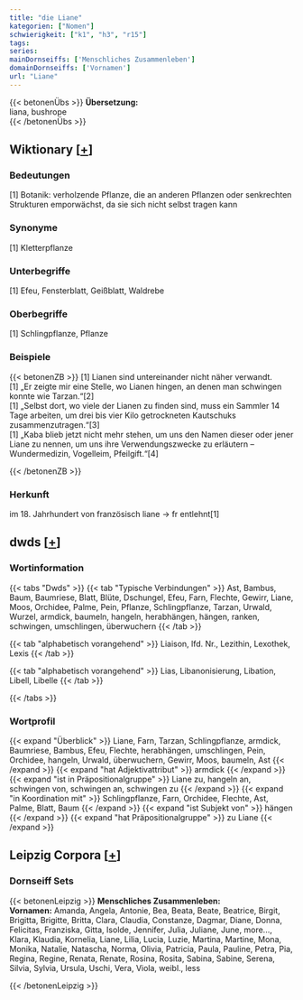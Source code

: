 ```yaml
---
title: "die Liane"
kategorien: ["Nomen"]
schwierigkeit: ["k1", "h3", "r15"]
tags:
series:
mainDornseiffs: ['Menschliches Zusammenleben']
domainDornseiffs: ['Vornamen']
url: "Liane"
---
```


{{< betonenÜbs >}}
**Übersetzung:**  
liana, bushrope  
{{< /betonenÜbs >}}

## Wiktionary [[+](https://de.wiktionary.org/wiki/Liane)]

### Bedeutungen
[1] Botanik: verholzende Pflanze, die an anderen Pflanzen oder senkrechten Strukturen emporwächst, da sie sich nicht selbst tragen kann  

### Synonyme
[1] Kletterpflanze  

### Unterbegriffe
[1] Efeu, Fensterblatt, Geißblatt, Waldrebe  

### Oberbegriffe
[1] Schlingpflanze, Pflanze  

### Beispiele
{{< betonenZB >}}
[1] Lianen sind untereinander nicht näher verwandt.  
[1] „Er zeigte mir eine Stelle, wo Lianen hingen, an denen man schwingen konnte wie Tarzan.“[2]  
[1] „Selbst dort, wo viele der Lianen zu finden sind, muss ein Sammler 14 Tage arbeiten, um drei bis vier Kilo getrockneten Kautschuks zusammenzutragen.“[3]  
[1] „Kaba blieb jetzt nicht mehr stehen, um uns den Namen dieser oder jener Liane zu nennen, um uns ihre Verwendungszwecke zu erläutern – Wundermedizin, Vogelleim, Pfeilgift.“[4]  

{{< /betonenZB >}}
### Herkunft
im 18. Jahrhundert von französisch liane → fr entlehnt[1]  



## dwds [[+](https://www.dwds.de/wb/Liane)]

### Wortinformation
{{< tabs "Dwds" >}}
{{< tab "Typische Verbindungen" >}}
Ast, Bambus, Baum, Baumriese, Blatt, Blüte, Dschungel, Efeu, Farn, Flechte, Gewirr, Liane, Moos, Orchidee, Palme, Pein, Pflanze, Schlingpflanze, Tarzan, Urwald, Wurzel, armdick, baumeln, hangeln, herabhängen, hängen, ranken, schwingen, umschlingen, überwuchern
{{< /tab >}}

{{< tab "alphabetisch vorangehend" >}}
Liaison, lfd. Nr., Lezithin, Lexothek, Lexis
{{< /tab >}}

{{< tab "alphabetisch vorangehend" >}}
Lias, Libanonisierung, Libation, Libell, Libelle
{{< /tab >}}

{{< /tabs >}}

### Wortprofil
{{< expand "Überblick" >}} Liane, Farn, Tarzan, Schlingpflanze, armdick, Baumriese, Bambus, Efeu, Flechte, herabhängen, umschlingen, Pein, Orchidee, hangeln, Urwald, überwuchern, Gewirr, Moos, baumeln, Ast {{< /expand >}}
{{< expand "hat Adjektivattribut" >}} armdick {{< /expand >}}
{{< expand "ist in Präpositionalgruppe" >}} Liane zu, hangeln an, schwingen von, schwingen an, schwingen zu {{< /expand >}}
{{< expand "in Koordination mit" >}} Schlingpflanze, Farn, Orchidee, Flechte, Ast, Palme, Blatt, Baum {{< /expand >}}
{{< expand "ist Subjekt von" >}} hängen {{< /expand >}}
{{< expand "hat Präpositionalgruppe" >}} zu Liane {{< /expand >}}

## Leipzig Corpora [[+](https://corpora.uni-leipzig.de/en/res?word=Liane&corpusId=deu_newscrawl-public_2018)]

### Dornseiff Sets
{{< betonenLeipzig >}}
**Menschliches Zusammenleben:**  
**Vornamen:** Amanda, Angela, Antonie, Bea, Beata, Beate, Beatrice, Birgit, Brigitta, Brigitte, Britta, Clara, Claudia, Constanze, Dagmar, Diane, Donna, Felicitas, Franziska, Gitta, Isolde, Jennifer, Julia, Juliane, June, more..., Klara, Klaudia, Kornelia, Liane, Lilia, Lucia, Luzie, Martina, Martine, Mona, Monika, Natalie, Natascha, Norma, Olivia, Patricia, Paula, Pauline, Petra, Pia, Regina, Regine, Renata, Renate, Rosina, Rosita, Sabina, Sabine, Serena, Silvia, Sylvia, Ursula, Uschi, Vera, Viola, weibl., less  

{{< /betonenLeipzig >}}
